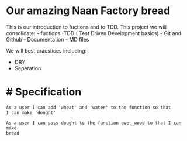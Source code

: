 # Our amazing Naan Factory bread

This is our introduction to fuctions and to TDD.
This project we will consolidate:
    - fuctions
    -TDD ( Test Driven Development basics)
    -  Git and Github
    - Documentation - MD files

We will best pracstices including:
- DRY
- Seperation


# # Specification
    As a user I can add 'wheat' and 'water' to the function so that
    I can make 'dought'

    As a user I can pass dought to the function over_wood to that I can make
    bread
